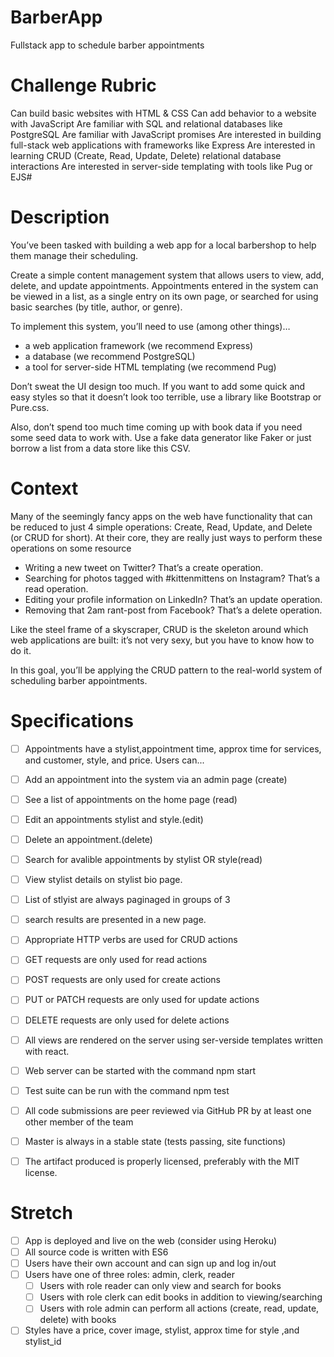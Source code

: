 # BarberApp
Fullstack app to schedule barber appointments
# Challenge Rubric

Can build basic websites with HTML & CSS
Can add behavior to a website with JavaScript
Are familiar with SQL and relational databases like PostgreSQL
Are familiar with JavaScript promises
Are interested in building full-stack web applications with frameworks like Express
Are interested in learning CRUD (Create, Read, Update, Delete) relational database interactions
Are interested in server-side templating with tools like Pug or EJS#

# Description

You’ve been tasked with building a web app for a local barbershop to help them manage their scheduling.

Create a simple content management system that allows users to view, add, delete, and update appointments. Appointments entered in the system can be viewed in a list, as a single entry on its own page, or searched for using basic searches (by title, author, or genre).

To implement this system, you’ll need to use (among other things)…

- a web application framework (we recommend Express)
- a database (we recommend PostgreSQL)
- a tool for server-side HTML templating (we recommend Pug)

Don’t sweat the UI design too much. If you want to add some quick and easy styles so that it doesn’t look too terrible, use a library like Bootstrap or Pure.css.

Also, don’t spend too much time coming up with book data if you need some seed data to work with. Use a fake data generator like Faker or just borrow a list from a data store like this CSV.

 # Context

 Many of the seemingly fancy apps on the web have functionality that can be reduced to just 4 simple operations: Create, Read, Update, and Delete (or CRUD for short). At their core, they are really just ways to perform these operations on some resource

 - Writing a new tweet on Twitter? That’s a create operation.
- Searching for photos tagged with #kittenmittens on Instagram? That’s a read operation.
- Editing your profile information on LinkedIn? That’s an update operation.
- Removing that 2am rant-post from Facebook? That’s a delete operation.

Like the steel frame of a skyscraper, CRUD is the skeleton around which web applications are built: it’s not very sexy, but you have to know how to do it.

In this goal, you’ll be applying the CRUD pattern to the real-world system of
scheduling barber appointments.


# Specifications

- [ ] Appointments have a stylist,appointment time, approx time for services, and customer, style, and price.
 Users can...

 - [ ] Add an appointment into the system via an admin page (create)
 - [ ] See a list of appointments on the home page (read)
 - [ ] Edit an appointments stylist and style.(edit)
 - [ ] Delete an appointment.(delete)
 - [ ] Search for avalible appointments by stylist OR style(read)
 - [ ] View stylist details on stylist bio page.
 - [ ] List of stlyist are always paginaged in groups of 3
 - [ ] search results are presented in a new page.
 - [ ] Appropriate HTTP verbs are used for CRUD actions
- [ ] GET requests are only used for read actions
- [ ] POST requests are only used for create actions
- [ ] PUT or PATCH requests are only used for update actions
- [ ] DELETE requests are only used for delete actions

- [ ] All views are rendered on the server using ser-verside templates written with react.
- [ ] Web server can be started with the command npm start
 - [ ] Test suite can be run with the command npm test
 - [ ] All code submissions are peer reviewed via GitHub PR by at least one other member of the team
 - [ ] Master is always in a stable state (tests passing, site functions)
 - [ ] The artifact produced is properly licensed, preferably with the MIT license.

# Stretch

 - [ ] App is deployed and live on the web (consider using Heroku)
 - [ ] All source code is written with ES6
 - [ ] Users have their own account and can sign up and log in/out
 - [ ] Users have one of three roles: admin, clerk, reader
   - [ ] Users with role reader can only view and search for books
   - [ ] Users with role clerk can edit books in addition to viewing/searching
   - [ ] Users with role admin can perform all actions (create, read, update, delete) with books
 - [ ] Styles have a price, cover image, stylist, approx time for style ,and stylist_id
